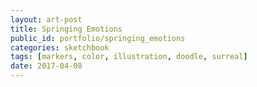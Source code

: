 ```yaml
---
layout: art-post
title: Springing Emotions
public_id: portfolio/springing_emotions
categories: sketchbook
tags: [markers, color, illustration, doodle, surreal]
date: 2017-04-08
---
```

